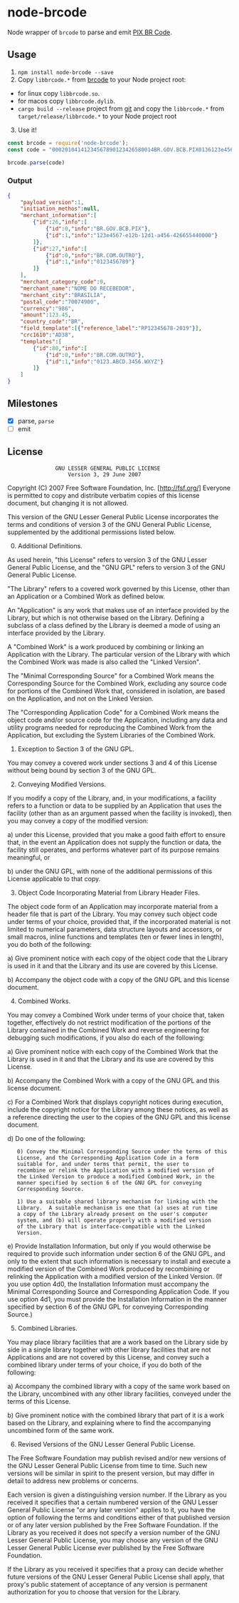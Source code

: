 # node-brcode

Node wrapper of `brcode` to parse and emit [PIX BR Code](https://www.bcb.gov.br/content/estabilidadefinanceira/spb_docs/ManualBRCode.pdf).

## Usage

1. `npm install node-brcode --save`
2. Copy `libbrcode.*` from [brcode](https://github.com/naomijub/brcode/tree/master/clj-brcode) to your Node project root:
 - for linux copy `libbrcode.so`.
 - for macos copy `libbrcode.dylib`.
 - `cargo build --release` project from [git](https://github.com/naomijub/brcode) and copy the `libbrcode.*` from `target/release/libbrcode.*` to your Node project root

3. Use it!
```js
const brcode = require('node-brcode');
const code = "00020104141234567890123426580014BR.GOV.BCB.PIX0136123e4567-e12b-12d1-a456-42665544000027300012BR.COM.OUTRO011001234567895204000053039865406123.455802BR5917NOME DO RECEBEDOR6008BRASILIA61087007490062190515RP12345678-201980390012BR.COM.OUTRO01190123.ABCD.3456.WXYZ6304AD38";

brcode.parse(code)
```

### Output

```json
{
    "payload_version":1,
    "initiation_methos":null,
    "merchant_information":[
        {"id":26,"info":[
            {"id":0,"info":"BR.GOV.BCB.PIX"},
            {"id":1,"info":"123e4567-e12b-12d1-a456-426655440000"}
        ]},
        {"id":27,"info":[
            {"id":0,"info":"BR.COM.OUTRO"},
            {"id":1,"info":"0123456789"}
        ]}
    ],
    "merchant_category_code":0,
    "merchant_name":"NOME DO RECEBEDOR",
    "merchant_city":"BRASILIA",
    "postal_code":"70074900",
    "currency":"986",
    "amount":123.45,
    "country_code":"BR",
    "field_template":[{"reference_label":"RP12345678-2019"}],
    "crc1610":"AD38",
    "templates":[
        {"id":80,"info":[
            {"id":0,"info":"BR.COM.OUTRO"},
            {"id":1,"info":"0123.ABCD.3456.WXYZ"}
        ]}
    ]
}
```


## Milestones
- [x] parse, `parse`
- [ ] emit 

## License
                   GNU LESSER GENERAL PUBLIC LICENSE
                       Version 3, 29 June 2007

 Copyright (C) 2007 Free Software Foundation, Inc. [http://fsf.org/]
 Everyone is permitted to copy and distribute verbatim copies
 of this license document, but changing it is not allowed.


  This version of the GNU Lesser General Public License incorporates
the terms and conditions of version 3 of the GNU General Public
License, supplemented by the additional permissions listed below.

  0. Additional Definitions.

  As used herein, "this License" refers to version 3 of the GNU Lesser
General Public License, and the "GNU GPL" refers to version 3 of the GNU
General Public License.

  "The Library" refers to a covered work governed by this License,
other than an Application or a Combined Work as defined below.

  An "Application" is any work that makes use of an interface provided
by the Library, but which is not otherwise based on the Library.
Defining a subclass of a class defined by the Library is deemed a mode
of using an interface provided by the Library.

  A "Combined Work" is a work produced by combining or linking an
Application with the Library.  The particular version of the Library
with which the Combined Work was made is also called the "Linked
Version".

  The "Minimal Corresponding Source" for a Combined Work means the
Corresponding Source for the Combined Work, excluding any source code
for portions of the Combined Work that, considered in isolation, are
based on the Application, and not on the Linked Version.

  The "Corresponding Application Code" for a Combined Work means the
object code and/or source code for the Application, including any data
and utility programs needed for reproducing the Combined Work from the
Application, but excluding the System Libraries of the Combined Work.

  1. Exception to Section 3 of the GNU GPL.

  You may convey a covered work under sections 3 and 4 of this License
without being bound by section 3 of the GNU GPL.

  2. Conveying Modified Versions.

  If you modify a copy of the Library, and, in your modifications, a
facility refers to a function or data to be supplied by an Application
that uses the facility (other than as an argument passed when the
facility is invoked), then you may convey a copy of the modified
version:

   a) under this License, provided that you make a good faith effort to
   ensure that, in the event an Application does not supply the
   function or data, the facility still operates, and performs
   whatever part of its purpose remains meaningful, or

   b) under the GNU GPL, with none of the additional permissions of
   this License applicable to that copy.

  3. Object Code Incorporating Material from Library Header Files.

  The object code form of an Application may incorporate material from
a header file that is part of the Library.  You may convey such object
code under terms of your choice, provided that, if the incorporated
material is not limited to numerical parameters, data structure
layouts and accessors, or small macros, inline functions and templates
(ten or fewer lines in length), you do both of the following:

   a) Give prominent notice with each copy of the object code that the
   Library is used in it and that the Library and its use are
   covered by this License.

   b) Accompany the object code with a copy of the GNU GPL and this license
   document.

  4. Combined Works.

  You may convey a Combined Work under terms of your choice that,
taken together, effectively do not restrict modification of the
portions of the Library contained in the Combined Work and reverse
engineering for debugging such modifications, if you also do each of
the following:

   a) Give prominent notice with each copy of the Combined Work that
   the Library is used in it and that the Library and its use are
   covered by this License.

   b) Accompany the Combined Work with a copy of the GNU GPL and this license
   document.

   c) For a Combined Work that displays copyright notices during
   execution, include the copyright notice for the Library among
   these notices, as well as a reference directing the user to the
   copies of the GNU GPL and this license document.

   d) Do one of the following:

       0) Convey the Minimal Corresponding Source under the terms of this
       License, and the Corresponding Application Code in a form
       suitable for, and under terms that permit, the user to
       recombine or relink the Application with a modified version of
       the Linked Version to produce a modified Combined Work, in the
       manner specified by section 6 of the GNU GPL for conveying
       Corresponding Source.

       1) Use a suitable shared library mechanism for linking with the
       Library.  A suitable mechanism is one that (a) uses at run time
       a copy of the Library already present on the user's computer
       system, and (b) will operate properly with a modified version
       of the Library that is interface-compatible with the Linked
       Version.

   e) Provide Installation Information, but only if you would otherwise
   be required to provide such information under section 6 of the
   GNU GPL, and only to the extent that such information is
   necessary to install and execute a modified version of the
   Combined Work produced by recombining or relinking the
   Application with a modified version of the Linked Version. (If
   you use option 4d0, the Installation Information must accompany
   the Minimal Corresponding Source and Corresponding Application
   Code. If you use option 4d1, you must provide the Installation
   Information in the manner specified by section 6 of the GNU GPL
   for conveying Corresponding Source.)

  5. Combined Libraries.

  You may place library facilities that are a work based on the
Library side by side in a single library together with other library
facilities that are not Applications and are not covered by this
License, and convey such a combined library under terms of your
choice, if you do both of the following:

   a) Accompany the combined library with a copy of the same work based
   on the Library, uncombined with any other library facilities,
   conveyed under the terms of this License.

   b) Give prominent notice with the combined library that part of it
   is a work based on the Library, and explaining where to find the
   accompanying uncombined form of the same work.

  6. Revised Versions of the GNU Lesser General Public License.

  The Free Software Foundation may publish revised and/or new versions
of the GNU Lesser General Public License from time to time. Such new
versions will be similar in spirit to the present version, but may
differ in detail to address new problems or concerns.

  Each version is given a distinguishing version number. If the
Library as you received it specifies that a certain numbered version
of the GNU Lesser General Public License "or any later version"
applies to it, you have the option of following the terms and
conditions either of that published version or of any later version
published by the Free Software Foundation. If the Library as you
received it does not specify a version number of the GNU Lesser
General Public License, you may choose any version of the GNU Lesser
General Public License ever published by the Free Software Foundation.

  If the Library as you received it specifies that a proxy can decide
whether future versions of the GNU Lesser General Public License shall
apply, that proxy's public statement of acceptance of any version is
permanent authorization for you to choose that version for the
Library.